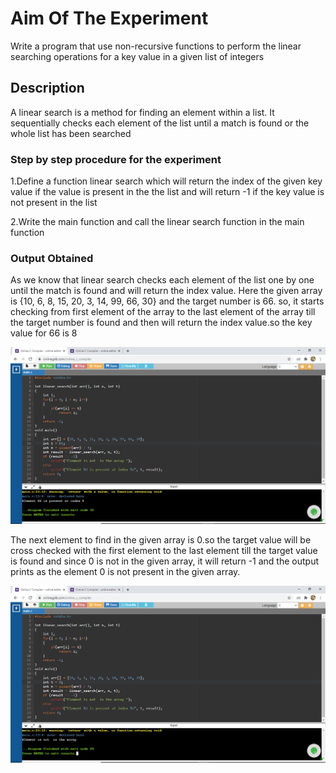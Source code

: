 # Aim Of The Experiment
Write a program that use non-recursive functions to perform the linear searching operations for a key value in a given list of integers
## Description 
A linear search  is a method for finding an element within a list. It sequentially checks each element of the list until a match is found or the whole list has been searched
### Step by step procedure for the experiment
1.Define a function linear search which will return the index of the given key value if the value is present in the the list and will return -1 if the key value is not present in the list 

2.Write the main function and call the linear search function in the main function
### Output Obtained
As we know that linear search checks each element of the list one by one until the match is found and will return the index value. Here the given array is {10, 6, 8, 15, 20, 3, 14, 99, 66, 30} and the target number is 66. so, it starts checking from first element of the array to the last element of the array till the target number is found and then will return the index value.so the key value for 66 is 8

![Output1](output66.png)

The next element to find in the given array is 0.so the target value will be cross checked with the first element to the last element till the target value is found and since 0 is not in the given array, it will return -1 and the output prints as the element 0 is not present in the given array.

![Output2](output0.png)
